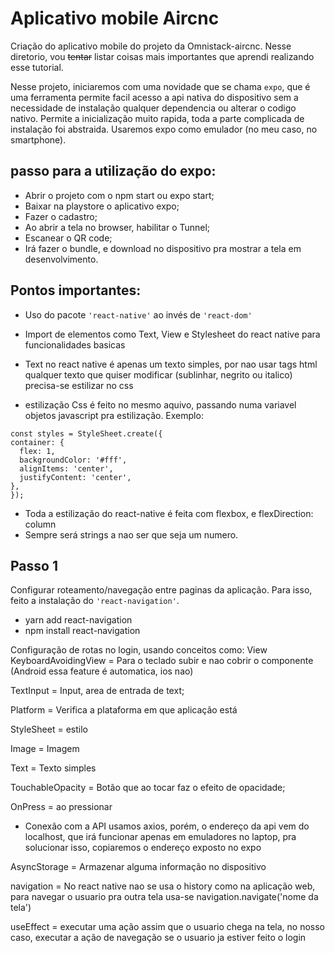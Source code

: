 # Aplicativo mobile Aircnc

Criação do aplicativo mobile do projeto da Omnistack-aircnc. Nesse diretorio, vou <s>tentar</s> listar coisas mais importantes que aprendi realizando esse tutorial.

Nesse projeto, iniciaremos com uma novidade que se chama ``expo``, que é uma ferramenta permite facil acesso a api nativa do dispositivo sem a necessidade de instalação qualquer dependencia  ou alterar o codigo nativo. Permite a inicialização muito rapida, toda a parte complicada de instalação foi abstraida. Usaremos expo como emulador (no meu caso, no smartphone).

## passo para a utilização do expo:
  * Abrir o projeto com o npm start ou expo start;
  * Baixar na playstore o aplicativo expo;
  * Fazer o cadastro;
  * Ao abrir a tela no browser, habilitar o Tunnel;
  * Escanear o QR code; 
  * Irá fazer o bundle, e download no dispositivo pra mostrar a tela em desenvolvimento.

## Pontos importantes:

   * Uso do pacote ``'react-native'`` ao invés de ``'react-dom'`` 
   * Import de elementos como Text, View e Stylesheet do react native para funcionalidades basicas

   * Text no react native é apenas um texto simples, por nao usar tags html qualquer texto que quiser modificar (sublinhar, negrito ou italico) precisa-se estilizar no css

   * estilização Css é feito no mesmo aquivo, passando numa variavel objetos javascript pra estilização. 
   Exemplo:
  ```
  const styles = StyleSheet.create({
  container: {
    flex: 1,
    backgroundColor: '#fff',
    alignItems: 'center',
    justifyContent: 'center',
  }, 
});
```  
  * Toda a estilização do react-native é feita com flexbox, e flexDirection: column
  * Sempre será strings a nao ser que seja um numero.  

## Passo 1

  Configurar roteamento/navegação entre paginas da aplicação. Para isso, feito a instalação do `'react-navigation'`.
  * yarn add react-navigation
  * npm install react-navigation

Configuração de rotas no login, usando conceitos como:
 View
  KeyboardAvoidingView = Para o teclado subir e nao cobrir o componente (Android essa feature é automatica, ios nao)

   TextInput = Input, area de entrada de text;

   Platform = Verifica a plataforma em que aplicação está
  
   StyleSheet = estilo
  
   Image = Imagem
  
   Text = Texto simples
  
   TouchableOpacity = Botão que ao tocar faz o efeito de 
   opacidade;

   OnPress =  ao pressionar

   * Conexão com a API usamos axios, porém, o endereço da api vem do localhost, que irá funcionar apenas em emuladores no laptop, pra solucionar isso, copiaremos o endereço exposto no expo

   AsyncStorage = Armazenar alguma informação no dispositivo

   navigation = No react native nao se usa o history como na aplicação web, para navegar o usuario pra outra tela usa-se navigation.navigate('nome da tela')

   useEffect = executar uma ação assim que o usuario chega na tela, no nosso caso, executar a ação de navegação se o usuario ja estiver feito o login



